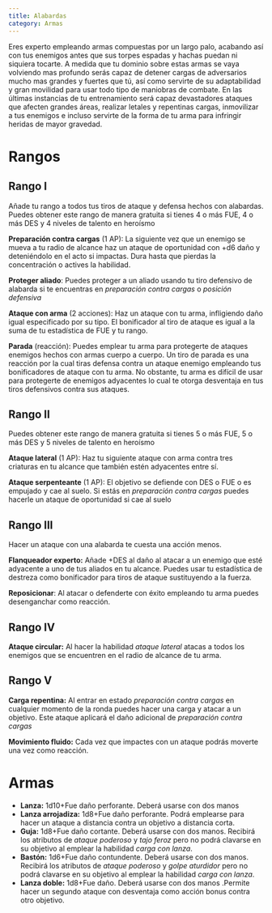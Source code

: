 ```yaml
---
title: Alabardas
category: Armas
---
```


Eres experto empleando armas compuestas por un largo palo, acabando así con tus enemigos antes que sus torpes espadas y hachas puedan ni siquiera tocarte. A medida que tu dominio sobre estas armas se vaya volviendo mas profundo serás capaz de detener cargas de adversarios mucho mas grandes y fuertes que tú, así como servirte de su adaptabilidad y gran movilidad para usar todo tipo de maniobras de combate. En las últimas instancias de tu entrenamiento será capaz devastadores ataques que afecten grandes áreas, realizar letales y repentinas cargas, inmovilizar a tus enemigos e incluso servirte de la forma de tu arma para infringir heridas de mayor gravedad.

# Rangos

## Rango I 

Añade tu rango a todos tus tiros de ataque y defensa hechos con alabardas. Puedes obtener este rango de manera gratuita si tienes 4 o más FUE, 4 o más DES y 4 niveles de talento en heroísmo

**Preparación contra cargas** (1 AP): La siguiente vez que un enemigo se mueva a tu radio de alcance haz un ataque de oportunidad con +d6 daño y deteniéndolo en el acto si impactas. Dura hasta que pierdas la concentración o actives la habilidad.

**Proteger aliado**: Puedes proteger a un aliado usando tu tiro defensivo de alabarda si te encuentras en *preparación contra cargas* o *posición defensiva*

**Ataque con arma** (2 acciones): Haz un ataque con tu arma, infligiendo daño igual especificado por su tipo. El bonificador al tiro de ataque es igual a la suma de tu estadística de FUE y tu rango.

**Parada** (reacción): Puedes emplear tu arma para protegerte de ataques enemigos hechos con armas cuerpo a cuerpo. Un tiro de parada es una reacción por la cual tiras defensa contra un ataque enemigo empleando tus bonificadores de ataque con tu arma. No obstante, tu arma es difícil de usar para protegerte de enemigos adyacentes lo cual te otorga desventaja en tus tiros defensivos contra sus ataques.

## Rango II

Puedes obtener este rango de manera gratuita si tienes 5 o más FUE, 5 o más DES y 5 niveles de talento en heroísmo

**Ataque lateral** (1 AP): Haz tu siguiente ataque con arma contra tres criaturas en tu alcance que también estén adyacentes entre sí.

**Ataque serpenteante** (1 AP): El objetivo se defiende con DES o FUE o es empujado y cae al suelo. Si estás en *preparación contra cargas* puedes hacerle un ataque de oportunidad si cae al suelo

## Rango III 

Hacer un ataque con una alabarda te cuesta una acción menos.

**Flanqueador experto:** Añade +DES al daño al atacar a un enemigo que esté adyacente a uno de tus aliados en tu alcance. Puedes usar tu estadística de destreza como bonificador para tiros de ataque sustituyendo a la fuerza.

**Reposicionar**: Al atacar o defenderte con éxito empleando tu arma puedes desenganchar como reacción.

## Rango IV

**Ataque circular:** Al hacer la habilidad *ataque lateral* atacas a todos los enemigos que se encuentren en el radio de alcance de tu arma.

## Rango V

**Carga repentina:** Al entrar en estado *preparación contra cargas* en cualquier momento de la ronda puedes hacer una carga y atacar a un objetivo. Este ataque aplicará el daño adicional de *preparación contra cargas* 

**Movimiento fluido:** Cada vez que impactes con un ataque podrás moverte una vez como reacción.
# Armas

- **Lanza:** 1d10+Fue daño perforante. Deberá usarse con dos manos
- **Lanza arrojadiza:** 1d8+Fue daño perforante. Podrá emplearse para hacer un ataque a distancia contra un objetivo a distancia corta. 
- **Guja:** 1d8+Fue daño cortante. Deberá usarse con dos manos. Recibirá los atributos de *ataque poderoso* y *tajo feroz* pero no  podrá clavarse en su objetivo al emplear la habilidad *carga con lanza*.
- **Bastón:** 1d6+Fue daño contundente. Deberá usarse con dos manos. Recibirá los atributos de *ataque poderoso* y *golpe aturdidor* pero no podrá clavarse en su objetivo al emplear la habilidad *carga con lanza*.
- **Lanza doble:** 1d8+Fue daño. Deberá usarse con dos manos .Permite hacer un segundo ataque con desventaja como acción bonus contra otro objetivo.
